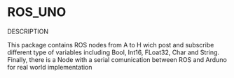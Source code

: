 # ROS_UNO

 DESCRIPTION


This package contains ROS nodes from A to H wich post and subscribe different type of variables including Bool, Int16, FLoat32, Char and String.
Finally, there is a Node with a serial comunication between ROS and Arduno for real world implementation 
